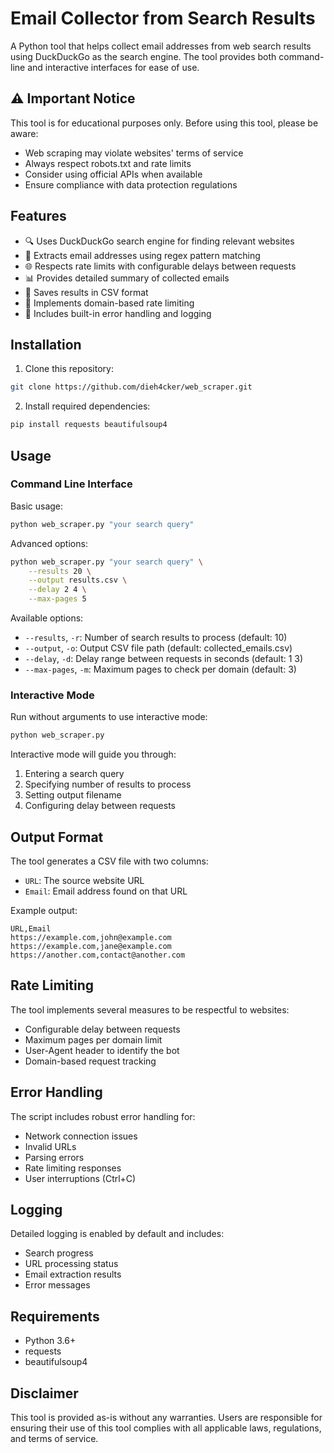  # Email Collector from Search Results

A Python tool that helps collect email addresses from web search results using DuckDuckGo as the search engine. The tool provides both command-line and interactive interfaces for ease of use.

## ⚠️ Important Notice

This tool is for educational purposes only. Before using this tool, please be aware:
- Web scraping may violate websites' terms of service
- Always respect robots.txt and rate limits
- Consider using official APIs when available
- Ensure compliance with data protection regulations

## Features

- 🔍 Uses DuckDuckGo search engine for finding relevant websites
- 📧 Extracts email addresses using regex pattern matching
- 🌐 Respects rate limits with configurable delays between requests
- 📊 Provides detailed summary of collected emails
- 💾 Saves results in CSV format
- 🔄 Implements domain-based rate limiting
- 🚦 Includes built-in error handling and logging

## Installation

1. Clone this repository:
```bash
git clone https://github.com/dieh4cker/web_scraper.git

```

2. Install required dependencies:
```bash
pip install requests beautifulsoup4
```

## Usage

### Command Line Interface

Basic usage:
```bash
python web_scraper.py "your search query"
```

Advanced options:
```bash
python web_scraper.py "your search query" \
    --results 20 \
    --output results.csv \
    --delay 2 4 \
    --max-pages 5
```

Available options:
- `--results`, `-r`: Number of search results to process (default: 10)
- `--output`, `-o`: Output CSV file path (default: collected_emails.csv)
- `--delay`, `-d`: Delay range between requests in seconds (default: 1 3)
- `--max-pages`, `-m`: Maximum pages to check per domain (default: 3)

### Interactive Mode

Run without arguments to use interactive mode:
```bash
python web_scraper.py
```

Interactive mode will guide you through:
1. Entering a search query
2. Specifying number of results to process
3. Setting output filename
4. Configuring delay between requests

## Output Format

The tool generates a CSV file with two columns:
- `URL`: The source website URL
- `Email`: Email address found on that URL

Example output:
```csv
URL,Email
https://example.com,john@example.com
https://example.com,jane@example.com
https://another.com,contact@another.com
```

## Rate Limiting

The tool implements several measures to be respectful to websites:
- Configurable delay between requests
- Maximum pages per domain limit
- User-Agent header to identify the bot
- Domain-based request tracking

## Error Handling

The script includes robust error handling for:
- Network connection issues
- Invalid URLs
- Parsing errors
- Rate limiting responses
- User interruptions (Ctrl+C)

## Logging

Detailed logging is enabled by default and includes:
- Search progress
- URL processing status
- Email extraction results
- Error messages

## Requirements

- Python 3.6+
- requests
- beautifulsoup4


## Disclaimer

This tool is provided as-is without any warranties. Users are responsible for ensuring their use of this tool complies with all applicable laws, regulations, and terms of service. 
